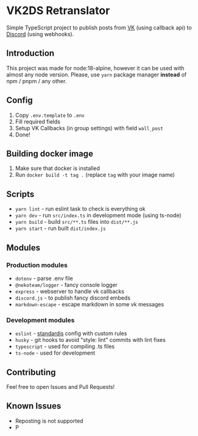 # VK2DS Retranslator

Simple TypeScript project to publish posts from [VK](https://vk.com/) (using callback api) to [Discord](https://discord.com/) (using webhooks).

## Introduction

This project was made for node:18-alpine, however it can be used with almost any node version. Please, use `yarn` package manager **instead** of npm / pnpm / any other.

## Config

1. Copy `.env.template` to `.env`
2. Fill required fields
3. Setup VK Callbacks (in group settings) with field `wall_post`
4. Done!

## Building docker image

1. Make sure that docker is installed
2. Run `docker build -t tag .` (replace `tag` with your image name)

## Scripts

- `yarn lint` - run eslint task to check is everything ok
- `yarn dev` - run `src/index.ts` in development mode (using ts-node)
- `yarn build` - build `src/**.ts` files into `dist/**.js`
- `yarn start` - run built `dist/index.js`

## Modules

### Production modules

- `dotenv` - parse .env file
- `@nekoteam/logger` - fancy console logger
- `express` - webserver to handle vk callbacks
- `discord.js` - to publish fancy discord embeds
- `markdown-escape` - escape markdown in some vk messages

### Development modules

- `eslint` - [standardjs](https://standardjs.com/) config with custom rules
- `husky` - git hooks to avoid "style: lint" commits with lint fixes
- `typescript` - used for compiling .ts files
- `ts-node` - used for development

## Contributing

Feel free to open Issues and Pull Requests!

## Known Issues

- Reposting is not supported
- P
